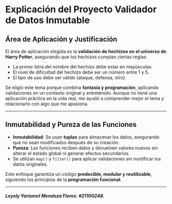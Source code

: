 # **Explicación del Proyecto Validador de Datos Inmutable**

## **Área de Aplicación y Justificación**
El área de aplicación elegida es la **validación de hechizos en el universo de Harry Potter**, asegurando que los hechizos cumplan ciertas reglas:  
- La primer letra del nombre del hechizo debe estar en mayúsculas.  
- El nivel de dificultad del hechizo debe ser un número entre 1 y 5.  
- El tipo de uso debe ser válido (ataque, defensa, otro).  

Se eligió este tema porque combina **fantasía y programación**, aplicando validaciones en un contexto original y entretenido. 
Aunque no tiene una aplicación práctica en la vida real, me ayudó a comprender mejor el tema y relacionarlo con algo que me apasiona.

----------

## **Inmutabilidad y Pureza de las Funciones**
- **Inmutabilidad**: Se usan **tuplas** para almacenar los datos, asegurando que no sean modificados después de su creación.  
- **Pureza**: Las funciones reciben datos y devuelven valores nuevos sin alterar el estado global ni generar efectos secundarios.  
- Se utilizan `map()` y `filter()` para aplicar validaciones sin modificar los datos originales.  

Este enfoque garantiza un código **predecible, modular y reutilizable**, siguiendo los principios de la **programación funcional**.

------
##### Leysly Yarismet Mendoza Flores. #21100248.